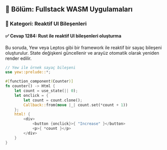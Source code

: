 ## 📘 Bölüm: Fullstack WASM Uygulamaları
### 🔹 Kategori: Reaktif UI Bileşenleri
#### ✅ Cevap 1284: Rust ile reaktif UI bileşenleri oluşturma

Bu soruda, Yew veya Leptos gibi bir framework ile reaktif bir sayaç bileşeni oluşturulur. State değişkeni güncellenir ve arayüz otomatik olarak yeniden render edilir.

```rust
// Yew ile örnek sayaç bileşeni
use yew::prelude::*;

#[function_component(Counter)]
fn counter() -> Html {
    let count = use_state(|| 0);
    let onclick = {
        let count = count.clone();
        Callback::from(move |_| count.set(*count + 1))
    };
    html! {
        <div>
            <button {onclick}>{ "Increase" }</button>
            <p>{ *count }</p>
        </div>
    }
}
```
